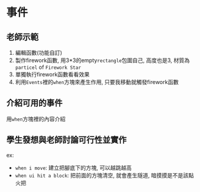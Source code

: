 # 事件

## 老師示範

1. 編輯函數(功能自訂)
2. 製作firework函數, 用3*3的empty`rectangle`包圍自己, 高度也是3, 材質為`particel` of `Firework Star`
3. 單獨執行firework函數看看效果
4. 利用`Events`裡的`when`方塊來產生作用, 只要我移動就觸發firework函數

## 介紹可用的事件
用`when`方塊裡的內容介紹

## 學生發想與老師討論可行性並實作
ex:
* `when i move`: 建立把腳底下的方塊, 可以越跳越高
* `when ui hit a block`: 把前面的方塊清空, 就會產生隧道, 暗摸摸是不是該點火把
